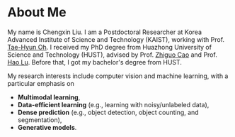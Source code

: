 # About Me

My name is Chengxin Liu. I am a Postdoctoral Researcher at Korea Advanced Institute of Science and Technology (KAIST), working with Prof. [Tae-Hyun Oh](https://scholar.google.com/citations?user=dMCBjeIAAAAJ). I received my PhD degree from Huazhong University of Science and Technology (HUST), advised by Prof. [Zhiguo Cao](https://scholar.google.com/citations?user=396o2BAAAAAJ) and Prof. [Hao Lu](https://scholar.google.com/citations?user=Ly2qWWgAAAAJ).
Before that, I got my bachelor's degree from HUST.

My research interests include computer vision and machine learning, with a particular emphasis on 
* **Multimodal learning**,
* **Data-efficient learning** (e.g., learning with noisy/unlabeled data),
* **Dense prediction** (e.g., object detection, object counting, and segmentation),
* **Generative models**.

<br />
